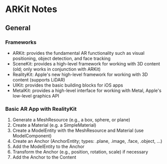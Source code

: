# ARKit Notes

## General
### Frameworks
- ARKit: provides the fundamental AR functionality such as visual positioning, object detection, and face tracking
- SceneKit: provides a high-level framework for working with 3D content (old; only works in conjunction with ARKit)
- RealityKit: Apple's new high-level framework for working with 3D content (supports LiDAR)
- UIKit: provides the basic building blocks for iOS apps
- MetalKit: provides a high-level interface for working with Metal, Apple's low-level graphics API

### Basic AR App with RealityKit
1. Generate a MeshResource (e.g., a box, sphere, or plane)
1. Create a Material (e.g. a SimpleMaterial)
1. Create a ModelEntity with the MeshResource and Material (use ModelComponent)
1. Create an Anchor (AnchorEntity; types: .plane, .image, .face, .object, ...)
1. Add the ModelEntity to the Anchor
1. Transform the Anchor (e.g., position, rotation, scale) if necessary
1. Add the Anchor to the Content